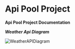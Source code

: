# Api Pool Project

**Api Pool Project Documentation**

**_Weather Api Diagram_**

![WeatherAPIDiagram](https://i.ibb.co/3Ww3s6h/Weather-API.jpg)
